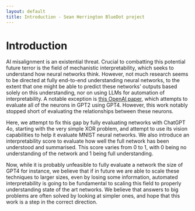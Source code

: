 ```yaml
---
layout: default
title: Introduction - Sean Herrington BlueDot project
---
```


# Introduction

AI misalignment is an existential threat. Crucial to combatting this potential future terror is the field of mechanistic interpretability, which seeks to understand how neural networks think. However, not much research seems to be directed at fully end-to-end understanding neural networks, to the extent that one might be able to predict these networks' outputs based solely on this understanding, nor on using LLMs for automation of interpretability. A notable exception is [this OpenAI paper](https://openai.com/index/language-models-can-explain-neurons-in-language-models/), which attempts to evaluate all of the neurons in GPT2 using GPT4. However, this work notably stopped short of evaluating the relationships between these neurons.

Here, we attempt to fix this gap by fully evaluating networks with ChatGPT 4o, starting with the very simple XOR problem, and attempt to use its vision capabilities to help it evaluate MNIST neural networks. We also introduce an interpretability score to evaluate how well the full network has been understood and summarised. This score varies from 0 to 1, with 0 being no understanding of the network and 1 being full understanding.

Now, while it is probably unfeasible to fully evaluate a network the size of GPT4 for instance, we believe that if in future we are able to scale these techniques to larger sizes, even by losing some information, automated interpretability is going to be fundamental to scaling this field to properly understanding state of the art networks. We believe that answers to big problems are often solved by looking at simpler ones, and hope that this work is a step in the correct direction.

